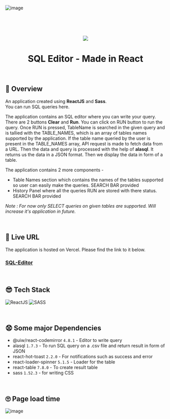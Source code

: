 
![image](https://user-images.githubusercontent.com/54144759/174669801-4c06e4a0-1e3c-48f7-8ea1-f2f0238dbf28.png)

<br>
<br>
<br>


<p align="center"><img src="https://rawcdn.githack.com/GaganpreetKaurKalsi/SQL-Editor/b8b9d4909166700cee91eaf4a5616117de4ccc17/src/assets/logo.png" /></p>

<h1 align="center">SQL Editor - Made in React</h1>

<br>

## 🧐 Overview
An application created using **ReactJS** and **Sass**.          
You can run SQL queries here.    

The application contains an SQL editor where you can write your query. There are 2 buttons **Clear** and **Run**. You can click on RUN button to run the query. Once RUN is pressed, TableName is searched in the given query and is tallied with the TABLE_NAMES, which is an array of tables names supported by the application. If the table name queried by the user is present in the TABLE_NAMES array, API request is made to fetch data from a URL. Then the data and query is processed with the help of **alasql**. It returns us the data in a JSON format. Then we display the data in form of a table.

The application contains 2 more components - 
- Table Names section which contains the names of the tables supported so user can easily make the queries. SEARCH BAR provided
- History Panel where all the queries RUN are stored with there status. SEARCH BAR provided



_Note : For now only SELECT queries on given tables are supported. Will increase it's application in future._


<br>

## 🥳 Live URL

The application is hosted on Vercel. Please find the link to it below.            
<h3><a href="https://sql-editor-react.vercel.app/sql-editor">SQL-Editor</a></h3>

<br>


## 😎 Tech Stack

![ReactJS](https://img.shields.io/badge/ReactJS-61DAFB?&style=for-the-badge&logo=react&logoColor=white&style=plastic)  ![SASS](https://img.shields.io/badge/SASS-hotpink.svg?style=for-the-badge&logo=SASS&logoColor=white&style=plastic)


<br>

## 😧 Some major Dependencies
- @uiw/react-codemirror ```4.8.1``` - Editor to write query
- alasql ```1.7.3``` - To run SQL query on a .csv file and return result in form of JSON
- react-hot-toast ```2.2.0``` - For notifications such as success and error
- react-loader-spinner ```5.1.5``` - Loader for the table
- react-table ```7.8.0``` - To create result table
- sass ```1.52.3``` - for writing CSS


<br>

## 🙄 Page load time
![image](https://user-images.githubusercontent.com/54144759/174902868-1f7cf305-1db6-4396-a20f-fa167601346f.png)
